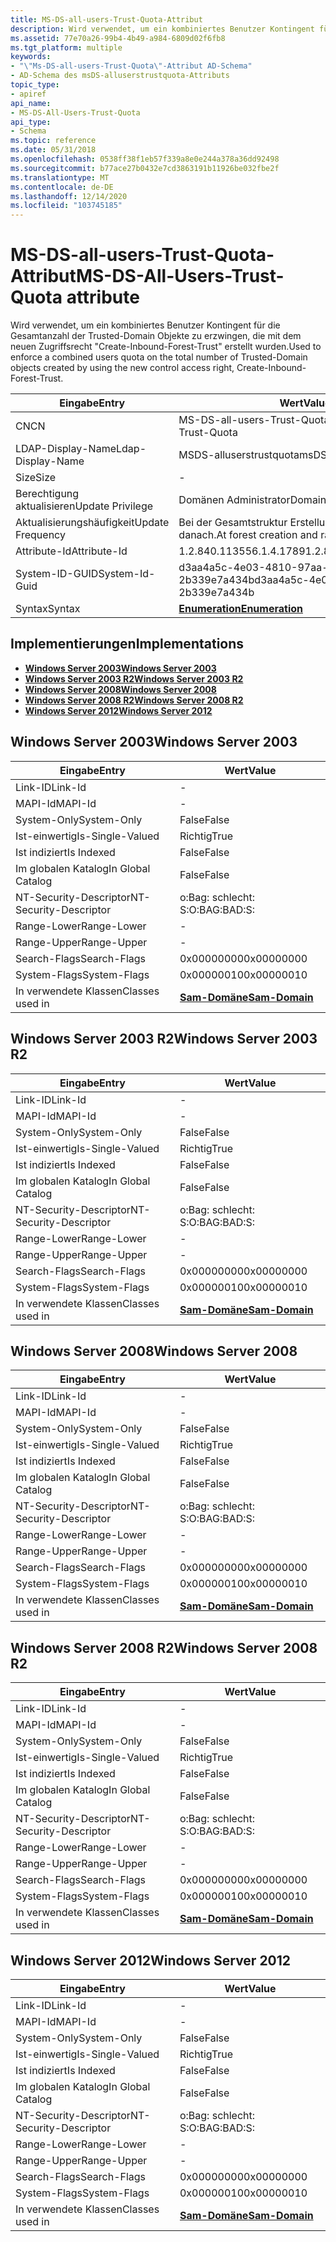 ```yaml
---
title: MS-DS-all-users-Trust-Quota-Attribut
description: Wird verwendet, um ein kombiniertes Benutzer Kontingent für die Gesamtanzahl der Trusted-Domain Objekte zu erzwingen, die mit dem neuen Zugriffsrecht "Create-Inbound-Forest-Trust" erstellt wurden.
ms.assetid: 77e70a26-99b4-4b49-a984-6809d02f6fb8
ms.tgt_platform: multiple
keywords:
- "\"Ms-DS-all-users-Trust-Quota\"-Attribut AD-Schema"
- AD-Schema des msDS-alluserstrustquota-Attributs
topic_type:
- apiref
api_name:
- MS-DS-All-Users-Trust-Quota
api_type:
- Schema
ms.topic: reference
ms.date: 05/31/2018
ms.openlocfilehash: 0538ff38f1eb57f339a8e0e244a378a36dd92498
ms.sourcegitcommit: b77ace27b0432e7cd3863191b11926be032fbe2f
ms.translationtype: MT
ms.contentlocale: de-DE
ms.lasthandoff: 12/14/2020
ms.locfileid: "103745185"
---
```

# <a name="ms-ds-all-users-trust-quota-attribute"></a><span data-ttu-id="53dda-105">MS-DS-all-users-Trust-Quota-Attribut</span><span class="sxs-lookup"><span data-stu-id="53dda-105">MS-DS-All-Users-Trust-Quota attribute</span></span>

<span data-ttu-id="53dda-106">Wird verwendet, um ein kombiniertes Benutzer Kontingent für die Gesamtanzahl der Trusted-Domain Objekte zu erzwingen, die mit dem neuen Zugriffsrecht "Create-Inbound-Forest-Trust" erstellt wurden.</span><span class="sxs-lookup"><span data-stu-id="53dda-106">Used to enforce a combined users quota on the total number of Trusted-Domain objects created by using the new control access right, Create-Inbound-Forest-Trust.</span></span>



| <span data-ttu-id="53dda-107">Eingabe</span><span class="sxs-lookup"><span data-stu-id="53dda-107">Entry</span></span> | <span data-ttu-id="53dda-108">Wert</span><span class="sxs-lookup"><span data-stu-id="53dda-108">Value</span></span> |
|-------------------|-------------------------------------------|
| <span data-ttu-id="53dda-109">CN</span><span class="sxs-lookup"><span data-stu-id="53dda-109">CN</span></span>                | <span data-ttu-id="53dda-110">MS-DS-all-users-Trust-Quota</span><span class="sxs-lookup"><span data-stu-id="53dda-110">MS-DS-All-Users-Trust-Quota</span></span>               |
| <span data-ttu-id="53dda-111">LDAP-Display-Name</span><span class="sxs-lookup"><span data-stu-id="53dda-111">Ldap-Display-Name</span></span> | <span data-ttu-id="53dda-112">MSDS-alluserstrustquota</span><span class="sxs-lookup"><span data-stu-id="53dda-112">msDS-AllUsersTrustQuota</span></span>                   |
| <span data-ttu-id="53dda-113">Size</span><span class="sxs-lookup"><span data-stu-id="53dda-113">Size</span></span>              | \-                                        |
| <span data-ttu-id="53dda-114">Berechtigung aktualisieren</span><span class="sxs-lookup"><span data-stu-id="53dda-114">Update Privilege</span></span>  | <span data-ttu-id="53dda-115">Domänen Administrator</span><span class="sxs-lookup"><span data-stu-id="53dda-115">Domain administrator</span></span>                      |
| <span data-ttu-id="53dda-116">Aktualisierungshäufigkeit</span><span class="sxs-lookup"><span data-stu-id="53dda-116">Update Frequency</span></span>  | <span data-ttu-id="53dda-117">Bei der Gesamtstruktur Erstellung und selten danach.</span><span class="sxs-lookup"><span data-stu-id="53dda-117">At forest creation and rarely after that.</span></span> |
| <span data-ttu-id="53dda-118">Attribute-Id</span><span class="sxs-lookup"><span data-stu-id="53dda-118">Attribute-Id</span></span>      | <span data-ttu-id="53dda-119">1.2.840.113556.1.4.1789</span><span class="sxs-lookup"><span data-stu-id="53dda-119">1.2.840.113556.1.4.1789</span></span>                   |
| <span data-ttu-id="53dda-120">System-ID-GUID</span><span class="sxs-lookup"><span data-stu-id="53dda-120">System-Id-Guid</span></span>    | <span data-ttu-id="53dda-121">d3aa4a5c-4e03-4810-97aa-2b339e7a434b</span><span class="sxs-lookup"><span data-stu-id="53dda-121">d3aa4a5c-4e03-4810-97aa-2b339e7a434b</span></span>      |
| <span data-ttu-id="53dda-122">Syntax</span><span class="sxs-lookup"><span data-stu-id="53dda-122">Syntax</span></span>            | [<span data-ttu-id="53dda-123">**Enumeration**</span><span class="sxs-lookup"><span data-stu-id="53dda-123">**Enumeration**</span></span>](s-enumeration.md)      |



## <a name="implementations"></a><span data-ttu-id="53dda-124">Implementierungen</span><span class="sxs-lookup"><span data-stu-id="53dda-124">Implementations</span></span>

-   [<span data-ttu-id="53dda-125">**Windows Server 2003**</span><span class="sxs-lookup"><span data-stu-id="53dda-125">**Windows Server 2003**</span></span>](#windows-server-2003)
-   [<span data-ttu-id="53dda-126">**Windows Server 2003 R2**</span><span class="sxs-lookup"><span data-stu-id="53dda-126">**Windows Server 2003 R2**</span></span>](#windows-server-2003-r2)
-   [<span data-ttu-id="53dda-127">**Windows Server 2008**</span><span class="sxs-lookup"><span data-stu-id="53dda-127">**Windows Server 2008**</span></span>](#windows-server-2008)
-   [<span data-ttu-id="53dda-128">**Windows Server 2008 R2**</span><span class="sxs-lookup"><span data-stu-id="53dda-128">**Windows Server 2008 R2**</span></span>](#windows-server-2008-r2)
-   [<span data-ttu-id="53dda-129">**Windows Server 2012**</span><span class="sxs-lookup"><span data-stu-id="53dda-129">**Windows Server 2012**</span></span>](#windows-server-2012)

## <a name="windows-server-2003"></a><span data-ttu-id="53dda-130">Windows Server 2003</span><span class="sxs-lookup"><span data-stu-id="53dda-130">Windows Server 2003</span></span>



| <span data-ttu-id="53dda-131">Eingabe</span><span class="sxs-lookup"><span data-stu-id="53dda-131">Entry</span></span> | <span data-ttu-id="53dda-132">Wert</span><span class="sxs-lookup"><span data-stu-id="53dda-132">Value</span></span> |
|------------------------|----------------------------------------------|
| <span data-ttu-id="53dda-133">Link-ID</span><span class="sxs-lookup"><span data-stu-id="53dda-133">Link-Id</span></span>                | \-                                           |
| <span data-ttu-id="53dda-134">MAPI-Id</span><span class="sxs-lookup"><span data-stu-id="53dda-134">MAPI-Id</span></span>                | \-                                           |
| <span data-ttu-id="53dda-135">System-Only</span><span class="sxs-lookup"><span data-stu-id="53dda-135">System-Only</span></span>            | <span data-ttu-id="53dda-136">False</span><span class="sxs-lookup"><span data-stu-id="53dda-136">False</span></span>                                        |
| <span data-ttu-id="53dda-137">Ist-einwertig</span><span class="sxs-lookup"><span data-stu-id="53dda-137">Is-Single-Valued</span></span>       | <span data-ttu-id="53dda-138">Richtig</span><span class="sxs-lookup"><span data-stu-id="53dda-138">True</span></span>                                         |
| <span data-ttu-id="53dda-139">Ist indiziert</span><span class="sxs-lookup"><span data-stu-id="53dda-139">Is Indexed</span></span>             | <span data-ttu-id="53dda-140">False</span><span class="sxs-lookup"><span data-stu-id="53dda-140">False</span></span>                                        |
| <span data-ttu-id="53dda-141">Im globalen Katalog</span><span class="sxs-lookup"><span data-stu-id="53dda-141">In Global Catalog</span></span>      | <span data-ttu-id="53dda-142">False</span><span class="sxs-lookup"><span data-stu-id="53dda-142">False</span></span>                                        |
| <span data-ttu-id="53dda-143">NT-Security-Descriptor</span><span class="sxs-lookup"><span data-stu-id="53dda-143">NT-Security-Descriptor</span></span> | <span data-ttu-id="53dda-144">o:Bag: schlecht: S:</span><span class="sxs-lookup"><span data-stu-id="53dda-144">O:BAG:BAD:S:</span></span>                                 |
| <span data-ttu-id="53dda-145">Range-Lower</span><span class="sxs-lookup"><span data-stu-id="53dda-145">Range-Lower</span></span>            | \-                                           |
| <span data-ttu-id="53dda-146">Range-Upper</span><span class="sxs-lookup"><span data-stu-id="53dda-146">Range-Upper</span></span>            | \-                                           |
| <span data-ttu-id="53dda-147">Search-Flags</span><span class="sxs-lookup"><span data-stu-id="53dda-147">Search-Flags</span></span>           | <span data-ttu-id="53dda-148">0x00000000</span><span class="sxs-lookup"><span data-stu-id="53dda-148">0x00000000</span></span>                                   |
| <span data-ttu-id="53dda-149">System-Flags</span><span class="sxs-lookup"><span data-stu-id="53dda-149">System-Flags</span></span>           | <span data-ttu-id="53dda-150">0x00000010</span><span class="sxs-lookup"><span data-stu-id="53dda-150">0x00000010</span></span>                                   |
| <span data-ttu-id="53dda-151">In verwendete Klassen</span><span class="sxs-lookup"><span data-stu-id="53dda-151">Classes used in</span></span>        | [<span data-ttu-id="53dda-152">**Sam-Domäne**</span><span class="sxs-lookup"><span data-stu-id="53dda-152">**Sam-Domain**</span></span>](c-samdomain.md)<br/> |



## <a name="windows-server-2003-r2"></a><span data-ttu-id="53dda-153">Windows Server 2003 R2</span><span class="sxs-lookup"><span data-stu-id="53dda-153">Windows Server 2003 R2</span></span>



| <span data-ttu-id="53dda-154">Eingabe</span><span class="sxs-lookup"><span data-stu-id="53dda-154">Entry</span></span> | <span data-ttu-id="53dda-155">Wert</span><span class="sxs-lookup"><span data-stu-id="53dda-155">Value</span></span> |
|------------------------|----------------------------------------------|
| <span data-ttu-id="53dda-156">Link-ID</span><span class="sxs-lookup"><span data-stu-id="53dda-156">Link-Id</span></span>                | \-                                           |
| <span data-ttu-id="53dda-157">MAPI-Id</span><span class="sxs-lookup"><span data-stu-id="53dda-157">MAPI-Id</span></span>                | \-                                           |
| <span data-ttu-id="53dda-158">System-Only</span><span class="sxs-lookup"><span data-stu-id="53dda-158">System-Only</span></span>            | <span data-ttu-id="53dda-159">False</span><span class="sxs-lookup"><span data-stu-id="53dda-159">False</span></span>                                        |
| <span data-ttu-id="53dda-160">Ist-einwertig</span><span class="sxs-lookup"><span data-stu-id="53dda-160">Is-Single-Valued</span></span>       | <span data-ttu-id="53dda-161">Richtig</span><span class="sxs-lookup"><span data-stu-id="53dda-161">True</span></span>                                         |
| <span data-ttu-id="53dda-162">Ist indiziert</span><span class="sxs-lookup"><span data-stu-id="53dda-162">Is Indexed</span></span>             | <span data-ttu-id="53dda-163">False</span><span class="sxs-lookup"><span data-stu-id="53dda-163">False</span></span>                                        |
| <span data-ttu-id="53dda-164">Im globalen Katalog</span><span class="sxs-lookup"><span data-stu-id="53dda-164">In Global Catalog</span></span>      | <span data-ttu-id="53dda-165">False</span><span class="sxs-lookup"><span data-stu-id="53dda-165">False</span></span>                                        |
| <span data-ttu-id="53dda-166">NT-Security-Descriptor</span><span class="sxs-lookup"><span data-stu-id="53dda-166">NT-Security-Descriptor</span></span> | <span data-ttu-id="53dda-167">o:Bag: schlecht: S:</span><span class="sxs-lookup"><span data-stu-id="53dda-167">O:BAG:BAD:S:</span></span>                                 |
| <span data-ttu-id="53dda-168">Range-Lower</span><span class="sxs-lookup"><span data-stu-id="53dda-168">Range-Lower</span></span>            | \-                                           |
| <span data-ttu-id="53dda-169">Range-Upper</span><span class="sxs-lookup"><span data-stu-id="53dda-169">Range-Upper</span></span>            | \-                                           |
| <span data-ttu-id="53dda-170">Search-Flags</span><span class="sxs-lookup"><span data-stu-id="53dda-170">Search-Flags</span></span>           | <span data-ttu-id="53dda-171">0x00000000</span><span class="sxs-lookup"><span data-stu-id="53dda-171">0x00000000</span></span>                                   |
| <span data-ttu-id="53dda-172">System-Flags</span><span class="sxs-lookup"><span data-stu-id="53dda-172">System-Flags</span></span>           | <span data-ttu-id="53dda-173">0x00000010</span><span class="sxs-lookup"><span data-stu-id="53dda-173">0x00000010</span></span>                                   |
| <span data-ttu-id="53dda-174">In verwendete Klassen</span><span class="sxs-lookup"><span data-stu-id="53dda-174">Classes used in</span></span>        | [<span data-ttu-id="53dda-175">**Sam-Domäne**</span><span class="sxs-lookup"><span data-stu-id="53dda-175">**Sam-Domain**</span></span>](c-samdomain.md)<br/> |



## <a name="windows-server-2008"></a><span data-ttu-id="53dda-176">Windows Server 2008</span><span class="sxs-lookup"><span data-stu-id="53dda-176">Windows Server 2008</span></span>



| <span data-ttu-id="53dda-177">Eingabe</span><span class="sxs-lookup"><span data-stu-id="53dda-177">Entry</span></span> | <span data-ttu-id="53dda-178">Wert</span><span class="sxs-lookup"><span data-stu-id="53dda-178">Value</span></span> |
|------------------------|----------------------------------------------|
| <span data-ttu-id="53dda-179">Link-ID</span><span class="sxs-lookup"><span data-stu-id="53dda-179">Link-Id</span></span>                | \-                                           |
| <span data-ttu-id="53dda-180">MAPI-Id</span><span class="sxs-lookup"><span data-stu-id="53dda-180">MAPI-Id</span></span>                | \-                                           |
| <span data-ttu-id="53dda-181">System-Only</span><span class="sxs-lookup"><span data-stu-id="53dda-181">System-Only</span></span>            | <span data-ttu-id="53dda-182">False</span><span class="sxs-lookup"><span data-stu-id="53dda-182">False</span></span>                                        |
| <span data-ttu-id="53dda-183">Ist-einwertig</span><span class="sxs-lookup"><span data-stu-id="53dda-183">Is-Single-Valued</span></span>       | <span data-ttu-id="53dda-184">Richtig</span><span class="sxs-lookup"><span data-stu-id="53dda-184">True</span></span>                                         |
| <span data-ttu-id="53dda-185">Ist indiziert</span><span class="sxs-lookup"><span data-stu-id="53dda-185">Is Indexed</span></span>             | <span data-ttu-id="53dda-186">False</span><span class="sxs-lookup"><span data-stu-id="53dda-186">False</span></span>                                        |
| <span data-ttu-id="53dda-187">Im globalen Katalog</span><span class="sxs-lookup"><span data-stu-id="53dda-187">In Global Catalog</span></span>      | <span data-ttu-id="53dda-188">False</span><span class="sxs-lookup"><span data-stu-id="53dda-188">False</span></span>                                        |
| <span data-ttu-id="53dda-189">NT-Security-Descriptor</span><span class="sxs-lookup"><span data-stu-id="53dda-189">NT-Security-Descriptor</span></span> | <span data-ttu-id="53dda-190">o:Bag: schlecht: S:</span><span class="sxs-lookup"><span data-stu-id="53dda-190">O:BAG:BAD:S:</span></span>                                 |
| <span data-ttu-id="53dda-191">Range-Lower</span><span class="sxs-lookup"><span data-stu-id="53dda-191">Range-Lower</span></span>            | \-                                           |
| <span data-ttu-id="53dda-192">Range-Upper</span><span class="sxs-lookup"><span data-stu-id="53dda-192">Range-Upper</span></span>            | \-                                           |
| <span data-ttu-id="53dda-193">Search-Flags</span><span class="sxs-lookup"><span data-stu-id="53dda-193">Search-Flags</span></span>           | <span data-ttu-id="53dda-194">0x00000000</span><span class="sxs-lookup"><span data-stu-id="53dda-194">0x00000000</span></span>                                   |
| <span data-ttu-id="53dda-195">System-Flags</span><span class="sxs-lookup"><span data-stu-id="53dda-195">System-Flags</span></span>           | <span data-ttu-id="53dda-196">0x00000010</span><span class="sxs-lookup"><span data-stu-id="53dda-196">0x00000010</span></span>                                   |
| <span data-ttu-id="53dda-197">In verwendete Klassen</span><span class="sxs-lookup"><span data-stu-id="53dda-197">Classes used in</span></span>        | [<span data-ttu-id="53dda-198">**Sam-Domäne**</span><span class="sxs-lookup"><span data-stu-id="53dda-198">**Sam-Domain**</span></span>](c-samdomain.md)<br/> |



## <a name="windows-server-2008-r2"></a><span data-ttu-id="53dda-199">Windows Server 2008 R2</span><span class="sxs-lookup"><span data-stu-id="53dda-199">Windows Server 2008 R2</span></span>



| <span data-ttu-id="53dda-200">Eingabe</span><span class="sxs-lookup"><span data-stu-id="53dda-200">Entry</span></span> | <span data-ttu-id="53dda-201">Wert</span><span class="sxs-lookup"><span data-stu-id="53dda-201">Value</span></span> |
|------------------------|----------------------------------------------|
| <span data-ttu-id="53dda-202">Link-ID</span><span class="sxs-lookup"><span data-stu-id="53dda-202">Link-Id</span></span>                | \-                                           |
| <span data-ttu-id="53dda-203">MAPI-Id</span><span class="sxs-lookup"><span data-stu-id="53dda-203">MAPI-Id</span></span>                | \-                                           |
| <span data-ttu-id="53dda-204">System-Only</span><span class="sxs-lookup"><span data-stu-id="53dda-204">System-Only</span></span>            | <span data-ttu-id="53dda-205">False</span><span class="sxs-lookup"><span data-stu-id="53dda-205">False</span></span>                                        |
| <span data-ttu-id="53dda-206">Ist-einwertig</span><span class="sxs-lookup"><span data-stu-id="53dda-206">Is-Single-Valued</span></span>       | <span data-ttu-id="53dda-207">Richtig</span><span class="sxs-lookup"><span data-stu-id="53dda-207">True</span></span>                                         |
| <span data-ttu-id="53dda-208">Ist indiziert</span><span class="sxs-lookup"><span data-stu-id="53dda-208">Is Indexed</span></span>             | <span data-ttu-id="53dda-209">False</span><span class="sxs-lookup"><span data-stu-id="53dda-209">False</span></span>                                        |
| <span data-ttu-id="53dda-210">Im globalen Katalog</span><span class="sxs-lookup"><span data-stu-id="53dda-210">In Global Catalog</span></span>      | <span data-ttu-id="53dda-211">False</span><span class="sxs-lookup"><span data-stu-id="53dda-211">False</span></span>                                        |
| <span data-ttu-id="53dda-212">NT-Security-Descriptor</span><span class="sxs-lookup"><span data-stu-id="53dda-212">NT-Security-Descriptor</span></span> | <span data-ttu-id="53dda-213">o:Bag: schlecht: S:</span><span class="sxs-lookup"><span data-stu-id="53dda-213">O:BAG:BAD:S:</span></span>                                 |
| <span data-ttu-id="53dda-214">Range-Lower</span><span class="sxs-lookup"><span data-stu-id="53dda-214">Range-Lower</span></span>            | \-                                           |
| <span data-ttu-id="53dda-215">Range-Upper</span><span class="sxs-lookup"><span data-stu-id="53dda-215">Range-Upper</span></span>            | \-                                           |
| <span data-ttu-id="53dda-216">Search-Flags</span><span class="sxs-lookup"><span data-stu-id="53dda-216">Search-Flags</span></span>           | <span data-ttu-id="53dda-217">0x00000000</span><span class="sxs-lookup"><span data-stu-id="53dda-217">0x00000000</span></span>                                   |
| <span data-ttu-id="53dda-218">System-Flags</span><span class="sxs-lookup"><span data-stu-id="53dda-218">System-Flags</span></span>           | <span data-ttu-id="53dda-219">0x00000010</span><span class="sxs-lookup"><span data-stu-id="53dda-219">0x00000010</span></span>                                   |
| <span data-ttu-id="53dda-220">In verwendete Klassen</span><span class="sxs-lookup"><span data-stu-id="53dda-220">Classes used in</span></span>        | [<span data-ttu-id="53dda-221">**Sam-Domäne**</span><span class="sxs-lookup"><span data-stu-id="53dda-221">**Sam-Domain**</span></span>](c-samdomain.md)<br/> |



## <a name="windows-server-2012"></a><span data-ttu-id="53dda-222">Windows Server 2012</span><span class="sxs-lookup"><span data-stu-id="53dda-222">Windows Server 2012</span></span>



| <span data-ttu-id="53dda-223">Eingabe</span><span class="sxs-lookup"><span data-stu-id="53dda-223">Entry</span></span> | <span data-ttu-id="53dda-224">Wert</span><span class="sxs-lookup"><span data-stu-id="53dda-224">Value</span></span> |
|------------------------|----------------------------------------------|
| <span data-ttu-id="53dda-225">Link-ID</span><span class="sxs-lookup"><span data-stu-id="53dda-225">Link-Id</span></span>                | \-                                           |
| <span data-ttu-id="53dda-226">MAPI-Id</span><span class="sxs-lookup"><span data-stu-id="53dda-226">MAPI-Id</span></span>                | \-                                           |
| <span data-ttu-id="53dda-227">System-Only</span><span class="sxs-lookup"><span data-stu-id="53dda-227">System-Only</span></span>            | <span data-ttu-id="53dda-228">False</span><span class="sxs-lookup"><span data-stu-id="53dda-228">False</span></span>                                        |
| <span data-ttu-id="53dda-229">Ist-einwertig</span><span class="sxs-lookup"><span data-stu-id="53dda-229">Is-Single-Valued</span></span>       | <span data-ttu-id="53dda-230">Richtig</span><span class="sxs-lookup"><span data-stu-id="53dda-230">True</span></span>                                         |
| <span data-ttu-id="53dda-231">Ist indiziert</span><span class="sxs-lookup"><span data-stu-id="53dda-231">Is Indexed</span></span>             | <span data-ttu-id="53dda-232">False</span><span class="sxs-lookup"><span data-stu-id="53dda-232">False</span></span>                                        |
| <span data-ttu-id="53dda-233">Im globalen Katalog</span><span class="sxs-lookup"><span data-stu-id="53dda-233">In Global Catalog</span></span>      | <span data-ttu-id="53dda-234">False</span><span class="sxs-lookup"><span data-stu-id="53dda-234">False</span></span>                                        |
| <span data-ttu-id="53dda-235">NT-Security-Descriptor</span><span class="sxs-lookup"><span data-stu-id="53dda-235">NT-Security-Descriptor</span></span> | <span data-ttu-id="53dda-236">o:Bag: schlecht: S:</span><span class="sxs-lookup"><span data-stu-id="53dda-236">O:BAG:BAD:S:</span></span>                                 |
| <span data-ttu-id="53dda-237">Range-Lower</span><span class="sxs-lookup"><span data-stu-id="53dda-237">Range-Lower</span></span>            | \-                                           |
| <span data-ttu-id="53dda-238">Range-Upper</span><span class="sxs-lookup"><span data-stu-id="53dda-238">Range-Upper</span></span>            | \-                                           |
| <span data-ttu-id="53dda-239">Search-Flags</span><span class="sxs-lookup"><span data-stu-id="53dda-239">Search-Flags</span></span>           | <span data-ttu-id="53dda-240">0x00000000</span><span class="sxs-lookup"><span data-stu-id="53dda-240">0x00000000</span></span>                                   |
| <span data-ttu-id="53dda-241">System-Flags</span><span class="sxs-lookup"><span data-stu-id="53dda-241">System-Flags</span></span>           | <span data-ttu-id="53dda-242">0x00000010</span><span class="sxs-lookup"><span data-stu-id="53dda-242">0x00000010</span></span>                                   |
| <span data-ttu-id="53dda-243">In verwendete Klassen</span><span class="sxs-lookup"><span data-stu-id="53dda-243">Classes used in</span></span>        | [<span data-ttu-id="53dda-244">**Sam-Domäne**</span><span class="sxs-lookup"><span data-stu-id="53dda-244">**Sam-Domain**</span></span>](c-samdomain.md)<br/> |



 

 





